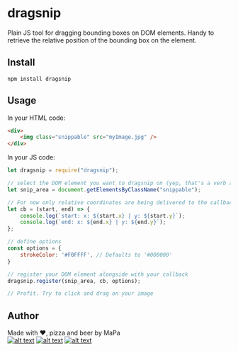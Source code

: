 # dragsnip
Plain JS tool for dragging bounding boxes on DOM elements.
Handy to retrieve the relative position of the bounding box on the element.

## Install
```npm install dragsnip```

## Usage
In your HTML code:
```html
<div>
    <img class="snippable" src="myImage.jpg" />
</div>
```

In your JS code:
```javascript
let dragsnip = require("dragsnip");

// select the DOM element you want to dragsnip on (yep, that's a verb as of now)
let snip_area = document.getElementsByClassName("snippable");

// For now only relative coordinates are being delivered to the callback
let cb = (start, end) => {
    console.log(`start: x: ${start.x} | y: ${start.y}`);
    console.log(`end: x: ${end.x} | y: ${end.y}`);
};

// define options
const options = {
    strokeColor: '#F0FFFF', // Defaults to '#000000'
}

// register your DOM element alongside with your callback
dragsnip.register(snip_area, cb, options);

// Profit. Try to click and drag on your image
```

## Author
Made with &#9829;, pizza and beer by MaPa  
[![alt text][1.1]][1]
[![alt text][2.1]][2]
[![alt text][6.1]][6]

[1]: http://www.twitter.com/mxcd_
[2]: https://www.facebook.com/max.partenfelder
[6]: http://www.github.com/mxcd

[1.1]: http://i.imgur.com/tXSoThF.png (twitter icon with padding)
[2.1]: http://i.imgur.com/P3YfQoD.png (facebook icon with padding)
[6.1]: http://i.imgur.com/0o48UoR.png (github icon with padding)

<!-- Please don't remove this: Grab your social icons from https://github.com/carlsednaoui/gitsocial -->
